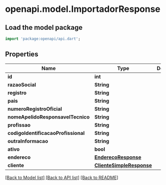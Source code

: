 # openapi.model.ImportadorResponse

## Load the model package
```dart
import 'package:openapi/api.dart';
```

## Properties
Name | Type | Description | Notes
------------ | ------------- | ------------- | -------------
**id** | **int** |  | [optional] 
**razaoSocial** | **String** |  | [optional] 
**registro** | **String** |  | [optional] 
**pais** | **String** |  | [optional] 
**numeroRegistroOficial** | **String** |  | [optional] 
**nomeApelidoResponsavelTecnico** | **String** |  | [optional] 
**profissao** | **String** |  | [optional] 
**codigoIdentificacaoProfissional** | **String** |  | [optional] 
**outraInformacao** | **String** |  | [optional] 
**ativo** | **bool** |  | [optional] 
**endereco** | [**EnderecoResponse**](EnderecoResponse.md) |  | [optional] 
**cliente** | [**ClienteSimpleResponse**](ClienteSimpleResponse.md) |  | [optional] 

[[Back to Model list]](../README.md#documentation-for-models) [[Back to API list]](../README.md#documentation-for-api-endpoints) [[Back to README]](../README.md)


